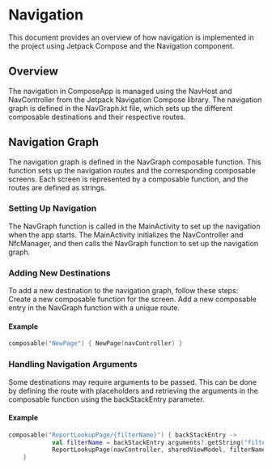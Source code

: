 # Navigation
This document provides an overview of how navigation is implemented in the project using Jetpack Compose and the Navigation component.  
## Overview
The navigation in ComposeApp is managed using the NavHost and NavController from the Jetpack Navigation Compose library. The navigation graph is defined in the NavGraph.kt file, which sets up the different composable destinations and their respective routes.  
## Navigation Graph
The navigation graph is defined in the NavGraph composable function. This function sets up the navigation routes and the corresponding composable screens. Each screen is represented by a composable function, and the routes are defined as strings.  
### Setting Up Navigation
The NavGraph function is called in the MainActivity to set up the navigation when the app starts. The MainActivity initializes the NavController and NfcManager, and then calls the NavGraph function to set up the navigation graph.  
### Adding New Destinations
To add a new destination to the navigation graph, follow these steps:  
Create a new composable function for the screen.
Add a new composable entry in the NavGraph function with a unique route.

#### Example
```kt
composable("NewPage") { NewPage(navController) }
```

### Handling Navigation Arguments
Some destinations may require arguments to be passed. This can be done by defining the route with placeholders and retrieving the arguments in the composable function using the backStackEntry parameter. 

#### Example
```kt
composable("ReportLookupPage/{filterName}") { backStackEntry ->
            val filterName = backStackEntry.arguments?.getString("filterName")
            ReportLookupPage(navController, sharedViewModel, filterName, nfcManager) }
    }
```